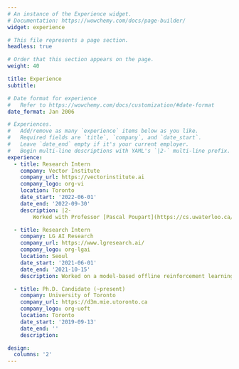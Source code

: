 ```yaml
---
# An instance of the Experience widget.
# Documentation: https://wowchemy.com/docs/page-builder/
widget: experience

# This file represents a page section.
headless: true

# Order that this section appears on the page.
weight: 40

title: Experience
subtitle:

# Date format for experience
#   Refer to https://wowchemy.com/docs/customization/#date-format
date_format: Jan 2006

# Experiences.
#   Add/remove as many `experience` items below as you like.
#   Required fields are `title`, `company`, and `date_start`.
#   Leave `date_end` empty if it's your current employer.
#   Begin multi-line descriptions with YAML's `|2-` multi-line prefix.
experience:
  - title: Research Intern
    company: Vector Institute
    company_url: https://vectorinstitute.ai
    company_logo: org-vi
    location: Toronto
    date_start: '2022-06-01'
    date_end: '2022-09-30'
    description: |2-
        Worked with Professor [Pascal Poupart](https://cs.uwaterloo.ca/~ppoupart/) on a model-based offline reinforcement learning project (work to be submitted to ICML-23).

  - title: Research Intern
    company: LG AI Research
    company_url: https://www.lgresearch.ai/
    company_logo: org-lgai
    location: Seoul
    date_start: '2021-06-01'
    date_end: '2021-10-15'
    description: Worked on a model-based offline reinforcement learning project (submitted to ICLR-23).

  - title: Ph.D. Candidate (~present)
    company: University of Toronto
    company_url: https://d3m.mie.utoronto.ca
    company_logo: org-uoft
    location: Toronto
    date_start: '2019-09-13'
    date_end: ''
    description:

design:
  columns: '2'
---
```

